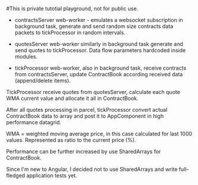 #This is private tutotial playground, not for public use.

 - contractsServer web-worker - emulates a websocket subscription in background task, generate and send random size contracts data packets to tickProcessor in random intervals.

 - quotesServer web-worker similarly in background task generate and send quotes to tickProcessor. Data flow parameters hardcoded inside modules.

 - tickProcessor web-worker, also in background task, receive contracts from contractsServer, update ContractBook according received data (append/delete items).

 TickProcessor receive quotes from quotesServer, calculate each quote WMA current value and allocate it all in ContractBook.

 After all quotes processing in parcel, tickProcessor convert actual ContractBook data to array and post it to AppComponent in high performance datagrid.



 WMA = weighted moving average price, in this case calculated for last 1000 values. Represented as ratio to the current price (%).

 Performance can be further increased by use SharedArrays for ContractBook.

 Since I'm new to Angular, I decided not to use SharedArrays and write full-fledged application tests yet.


